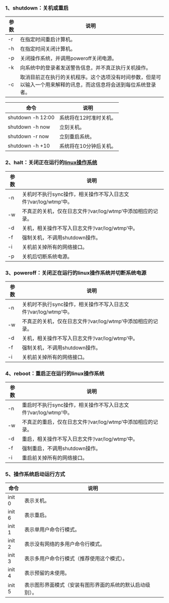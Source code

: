 ### 1、shutdown：关机或重启

| 参数 | 说明                                                         |
| ---- | ------------------------------------------------------------ |
| -r   | 在指定时间重启计算机。                                       |
| -h   | 在指定时间关闭计算机。                                       |
| -p   | 关闭操作系统，并调用poweroff关闭电源。                       |
| -k   | 向系统中的登录者发送警告信息，并不真正执行关机操作。         |
| -c   | 取消目前正在执行的关机程序。这个选项没有时间参数，但是可以输入一个用来解释的讯息，而这信息将会送到每位系统登录者。 |

| 命令              | 说明                   |
| ----------------- | ---------------------- |
| shutdown -h 12:00 | 系统将在12时准时关机。 |
| shutdown -h now   | 立刻关机。             |
| shutdown -r now   | 立刻重启系统。         |
| shutdown -h +10   | 系统将在10分钟后关机。 |

### 2、halt：关闭正在运行的[linux操作系统](https://so.csdn.net/so/search?q=linux操作系统&spm=1001.2101.3001.7020)

| 参数 | 说明                                                         |
| ---- | ------------------------------------------------------------ |
| -n   | 关机时不执行sync操作，相关操作不写入日志文件‘/var/log/wtmp’中。 |
| -w   | 不真正的关机，仅在日志文件‘/var/log/wtmp’中添加相应的记录。  |
| -d   | 关机，相关操作不写入日志文件‘/var/log/wtmp’中。              |
| -f   | 强制关机，不调用shutdown操作。                               |
| -i   | 关机前关掉所有的网络接口。                                   |
| -p   | 关机后切断系统电源。                                         |

### 3、poweroff：关闭正在运行的linux操作系统并切断系统电源

| 参数 | 说明                                                         |
| ---- | ------------------------------------------------------------ |
| -n   | 关机时不执行sync操作，相关操作不写入日志文件‘/var/log/wtmp’中。 |
| -w   | 不真正的关机，仅在日志文件‘/var/log/wtmp’中添加相应的记录。  |
| -d   | 关机，相关操作不写入日志文件‘/var/log/wtmp’中。              |
| -f   | 强制关机，不调用shutdown操作。                               |
| -i   | 关机前关掉所有的网络接口。                                   |

### 4、reboot：重启正在运行的linux操作系统

| 参数 | 说明                                                         |
| ---- | ------------------------------------------------------------ |
| -n   | 重启时不执行sync操作，相关操作不写入日志文件‘/var/log/wtmp’中。 |
| -w   | 不真正的重启，仅在日志文件‘/var/log/wtmp’中添加相应的记录。  |
| -d   | 重启，相关操作不写入日志文件‘/var/log/wtmp’中。              |
| -f   | 强制重启，不调用shutdown操作。                               |
| -i   | 重启前关掉所有的网络接口。                                   |

### 5、操作系统启动运行方式

| 命令   | 说明                                                     |
| ------ | -------------------------------------------------------- |
| init 0 | 表示关机。                                               |
| init 6 | 表示重启。                                               |
| init 1 | 表示单用户命令行模式。                                   |
| init 2 | 表示没有网络的多用户命令行模式。                         |
| init 3 | 表示多用户命令行模式（推荐使用这个模式）。               |
| init 4 | 表示预留的未使用。                                       |
| init 5 | 表示图形界面模式（安装有图形界面的系统的默认启动级别）。 |